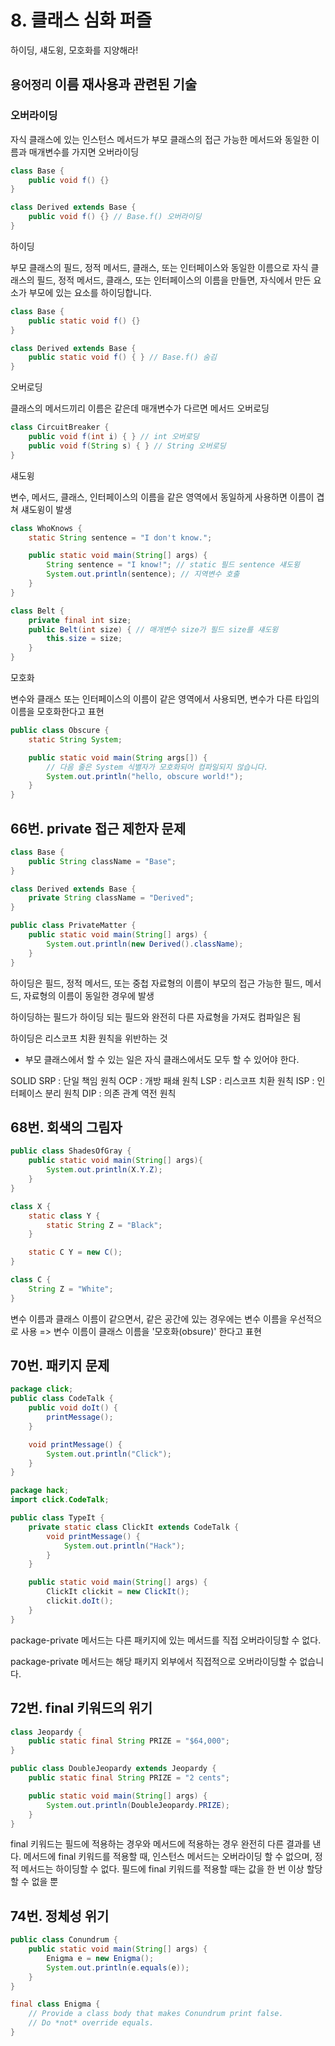 # 8. 클래스 심화 퍼즐

하이딩, 섀도윙, 모호화를 지양해라!

## `용어정리` 이름 재사용과 관련된 기술

### 오버라이딩

자식 클래스에 있는 인스턴스 메서드가 부모 클래스의 접근 가능한 메서드와 동일한 이름과 매개변수를 가지면 오버라이딩

```java
class Base {
    public void f() {}
}

class Derived extends Base {
    public void f() {} // Base.f() 오버라이딩
}
```

하이딩

부모 클래스의 필드, 정적 메서드, 클래스, 또는 인터페이스와 동일한 이름으로 자식 클래스의 필드, 정적 메서드, 클래스, 또는 인터페이스의 이름을 만들면, 자식에서 만든 요소가 부모에 있는 요소를 하이딩합니다.

```java
class Base {
    public static void f() {}
}

class Derived extends Base {
    public static void f() { } // Base.f() 숨김
}
```

오버로딩

클래스의 메서드끼리 이름은 같은데 매개변수가 다르면 메서드 오버로딩

```java
class CircuitBreaker {
    public void f(int i) { } // int 오버로딩
    public void f(String s) { } // String 오버로딩
}
```

섀도윙

변수, 메서드, 클래스, 인터페이스의 이름을 같은 영역에서 동일하게 사용하면 이름이 겹쳐 섀도윙이 발생

```java
class WhoKnows {
    static String sentence = "I don't know.";

    public static void main(String[] args) {
        String sentence = "I know!"; // static 필드 sentence 섀도윙
        System.out.println(sentence); // 지역변수 호출
    }
}
```


```java
class Belt {
    private final int size;
    public Belt(int size) { // 매개변수 size가 필드 size를 섀도윙
        this.size = size;
    }
}
```

모호화

변수와 클래스 또는 인터페이스의 이름이 같은 영역에서 사용되면, 변수가 다른 타입의 이름을 모호화한다고 표현

```java
public class Obscure {
    static String System;

    public static void main(String args[]) {
        // 다음 줄은 System 식별자가 모호화되어 컴파일되지 않습니다.
        System.out.println("hello, obscure world!");
    }
}
```

## 66번. private 접근 제한자 문제

```java
class Base {
    public String className = "Base";
}

class Derived extends Base {
    private String className = "Derived";
}

public class PrivateMatter {
    public static void main(String[] args) {
        System.out.println(new Derived().className);
    }
}
```

하이딩은 필드, 정적 메서드, 또는 중첩 자료형의 이름이 부모의 접근 가능한 필드, 메서드, 자료형의 이름이 동일한 경우에 발생

하이딩하는 필드가 하이딩 되는 필드와 완전히 다른 자료형을 가져도 컴파일은 됨

하이딩은 리스코프 치환 원칙을 위반하는 것

* 부모 클래스에서 할 수 있는 일은 자식 클래스에서도 모두 할 수 있어야 한다.

SOLID
SRP : 단일 책임 원칙
OCP : 개방 패쇄 원칙
LSP : 리스코프 치환 원칙
ISP : 인터페이스 분리 원칙
DIP : 의존 관계 역전 원칙

## 68번. 회색의 그림자

```java
public class ShadesOfGray {
    public static void main(String[] args){
        System.out.println(X.Y.Z);
    }
}

class X {
    static class Y {
        static String Z = "Black";
    } 

    static C Y = new C();
}

class C {
    String Z = "White";
}

```

변수 이름과 클래스 이름이 같으면서, 같은 공간에 있는 경우에는 변수 이름을 우선적으로 사용 => 변수 이름이 클래스 이름을 '모호화(obsure)' 한다고 표현

## 70번. 패키지 문제

```java
package click;
public class CodeTalk {
    public void doIt() {
        printMessage();
    }

    void printMessage() {
        System.out.println("Click");
    }
}

package hack;
import click.CodeTalk;

public class TypeIt {
    private static class ClickIt extends CodeTalk {
        void printMessage() {
            System.out.println("Hack");
        }
    }

    public static void main(String[] args) {
        ClickIt clickit = new ClickIt();
        clickit.doIt();
    }
}
```

package-private 메서드는 다른 패키지에 있는 메서드를 직접 오버라이딩할 수 없다.

package-private 메서드는 해당 패키지 외부에서 직접적으로 오버라이딩할 수 없습니다.

## 72번. final 키워드의 위기

```java
class Jeopardy {
    public static final String PRIZE = "$64,000";
}

public class DoubleJeopardy extends Jeopardy {
    public static final String PRIZE = "2 cents";

    public static void main(String[] args) {
        System.out.println(DoubleJeopardy.PRIZE);
    }
}
```

final 키워드는 필드에 적용하는 경우와 메서드에 적용하는 경우 완전히 다른 결과를 낸다.
메서드에 final 키워드를 적용할 때, 인스턴스 메서드는 오버라이딩 할 수 없으며, 정적 메서드는 하이딩할 수 없다.
필드에 final 키워드를 적용할 때는 값을 한 번 이상 할당할 수 없을 뿐

## 74번. 정체성 위기

```java
public class Conundrum {
    public static void main(String[] args) {
        Enigma e = new Enigma();
        System.out.println(e.equals(e));
    }
}

final class Enigma {
    // Provide a class body that makes Conundrum print false.
    // Do *not* override equals.
}
```
